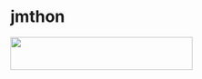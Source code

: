 # jmthon

<p align="left"><a href="https://heroku.com/deploy?template=https://github.com/ooiippii/mus1"> <img src="https://img.shields.io/badge/Deploy%20To%20Heroku-purple?style=for-the-badge&logo=heroku" width="320" height="58.45"/></a></p>
